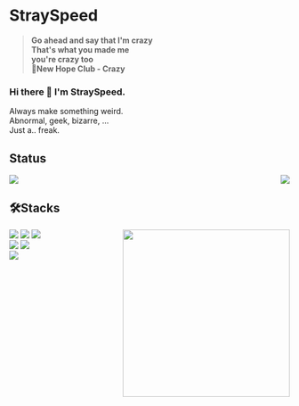 # StraySpeed
>**Go ahead and say that I'm crazy   
>That's what you made me   
>you're crazy too   
>🎵New Hope Club \- Crazy**

### Hi there 👋 I'm StraySpeed.
Always make something weird.   
Abnormal, geek, bizarre, ...   
Just a.. freak.   


## Status
<img src="https://github-readme-stats.vercel.app/api?username=StraySpeed&show_icons=true&theme=radical"/><img align="right" src="https://user-images.githubusercontent.com/99028995/215521923-6bf41ebf-68dd-4769-8fef-5a382d5ec78e.png"/>
<br/>

## 🛠️Stacks
<img width="300" height="300" align="right" src="https://github.com/user-attachments/assets/84c526b5-b59f-4bca-9158-3083fa32c097" />

<img src="https://img.shields.io/badge/Python-3776AB?style=flat&logo=Python&logoColor=white"/> <img src="https://img.shields.io/badge/Java-DB3552?style=flat"/> <img src="https://img.shields.io/badge/C-A8B9CC?style=flat&logo=C&logoColor=white"/>
<br/>
<img src="https://img.shields.io/badge/Arduino-00979D?style=flat&logo=Arduino&logoColor=white"/> <img src="https://img.shields.io/badge/Raspberry_Pi-A22846?style=flat&logo=Raspberry_Pi&logoColor=white"/>
<br/>
<img src="https://github-readme-stats.vercel.app/api/top-langs/?username=StraySpeed&theme=dracula&exclude_repo=clone-web-scrapper,clone-zoom&hide=Procfile&layout=compact&langs_count=10"/>
